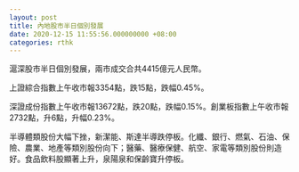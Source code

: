 ```yaml
---
layout: post
title: 內地股市半日個別發展
date: 2020-12-15 11:55:56.000000000 +08:00
categories: rthk
---
```


滬深股市半日個別發展，兩市成交合共4415億元人民幣。

上證綜合指數上午收市報3354點，跌15點，跌幅0.45%。

深證成份指數上午收市報13672點，跌20點，跌幅0.15%。創業板指數上午收市報2732點，升6點，升幅0.23%。

半導體類股份大幅下挫，新潔能、斯達半導跌停板。化纖、銀行、燃氣、石油、保險、農業、地產等類別股份向下；醫藥、醫療保健、航空、家電等類別股份則造好。食品飲料股顯著上升，泉陽泉和保齡寶升停板。
